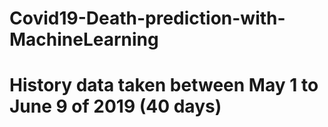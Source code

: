 # Covid19-Death-prediction-with-MachineLearning
# History data taken between May 1 to June 9 of 2019 (40 days)
